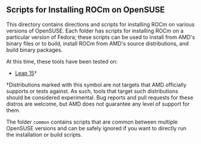 ## Scripts for Installing ROCm on OpenSUSE

This directory contains directions and scripts for installing ROCm on various versions of OpenSUSE.
Each folder has scripts for installing ROCm on a particular version of Fedora; these scripts can be used to install from AMD's binary files or to build, install ROCm from AMD's source distributions, and build binary packages.

At this time, these tools have been tested on:

- [Leap 15](Leap_15)&dagger;

&dagger;Distributions marked with this symbol are not targets that AMD officially supports or tests against.
As such, tools that target such distributions should be considered experimental.
Bug reports and pull requests for these distros are welcome, but AMD does not guarantee any level of support for them.

The folder `common` contains scripts that are common between multiple OpenSUSE versions and can be safely ignored if you want to directly run the installation or build scripts.
